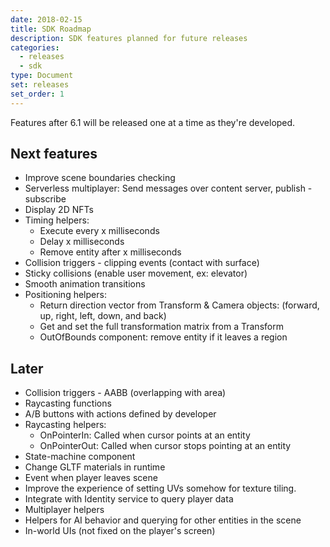 ```yaml
---
date: 2018-02-15
title: SDK Roadmap
description: SDK features planned for future releases
categories:
  - releases
  - sdk
type: Document
set: releases
set_order: 1
---
```


Features after 6.1 will be released one at a time as they're developed.


## Next features

- Improve scene boundaries checking
- Serverless multiplayer: Send messages over content server, publish - subscribe
- Display 2D NFTs
- Timing helpers:
	- Execute every x milliseconds
	- Delay x milliseconds
	- Remove entity after x milliseconds
- Collision triggers - clipping events (contact with surface)
- Sticky collisions (enable user movement, ex: elevator)
- Smooth animation transitions
- Positioning helpers:
	- Return direction vector from Transform & Camera objects: (forward, up, right, left, down, and back)
	- Get and set the full transformation matrix from a Transform
	- OutOfBounds component: remove entity if it leaves a region

## Later


- Collision triggers - AABB (overlapping with area)
- Raycasting functions
- A/B buttons with actions defined by developer
- Raycasting helpers: 
	- OnPointerIn: Called when cursor points at an entity
	- OnPointerOut: Called when cursor stops pointing at an entity
- State-machine component
- Change GLTF materials in runtime
- Event when player leaves scene
- Improve the experience of setting UVs somehow for texture tiling.
- Integrate with Identity service to query player data
- Multiplayer helpers
- Helpers for AI behavior and querying for other entities in the scene
- In-world UIs (not fixed on the player's screen)
